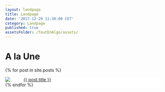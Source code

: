 ```yaml
---
layout: landpage
title: Landpage
date: '2017-12-29 11:30:00 CET'
category: Landpage
published: true
assetsFolder: /ToutEnAlgo/assets/
---
```


<h1>
A la Une
</h1>

<!--
<ul>
  {% for post in site.posts %}
    <li>
      <a href="{{ post.url | relative_url  }}">{{ post.title }}</a>
    </li>
  {% endfor %}
</ul>

-->

  {% for post in site.posts %}
    <div style="background-color:white;">
      <img style="float:left;" src="{{ page.assetsFolder }}/images/blog/thumbmail-empty-150x150.png" href="{{ post.url | relative_url  }}" />
      <a href="{{ post.url | relative_url  }}">{{ post.title }}</a>
    <div>
  {% endfor %}
